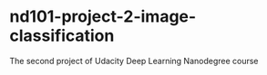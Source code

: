 # nd101-project-2-image-classification
The second project of Udacity Deep Learning Nanodegree course 
